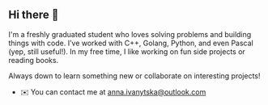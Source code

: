 ## Hi there 👋

I'm a freshly graduated student who loves solving problems and building things with code. I’ve worked with C++, Golang, Python, and even Pascal (yep, still useful!). In my free time, I like working on fun side projects or reading books.

Always down to learn something new or collaborate on interesting projects!
* ✉️  You can contact me at [anna.ivanytska@outlook.com](mailto:anna.ivanytska@outlook.com)
  
